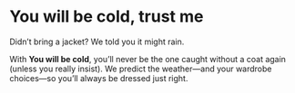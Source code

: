 # You will be cold, trust me

Didn’t bring a jacket?
We told you it might rain.

With **You will be cold**, you’ll never be the one caught without a coat again (unless you really insist). We predict the weather—and your wardrobe choices—so you’ll always be dressed just right.
